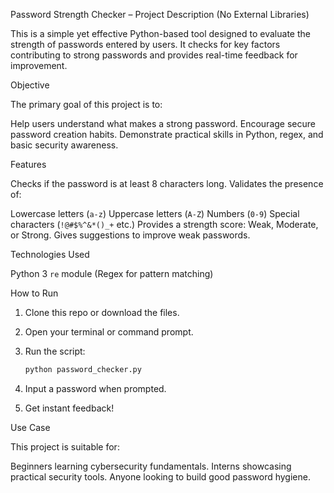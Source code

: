 Password Strength Checker – Project Description (No External Libraries)

This is a simple yet effective Python-based tool designed to evaluate the strength of passwords entered by users. It checks for key factors contributing to strong passwords and provides real-time feedback for improvement.

Objective

The primary goal of this project is to:

Help users understand what makes a strong password.
Encourage secure password creation habits.
Demonstrate practical skills in Python, regex, and basic security awareness.

Features

Checks if the password is at least 8 characters long.
Validates the presence of:

Lowercase letters (`a-z`)
Uppercase letters (`A-Z`)
Numbers (`0-9`)
Special characters (`!@#$%^&*()_+` etc.)
Provides a strength score: Weak, Moderate, or Strong.
Gives suggestions to improve weak passwords.

Technologies Used

Python 3
`re` module (Regex for pattern matching)

How to Run

1. Clone this repo or download the files.
2. Open your terminal or command prompt.
3. Run the script:

   ```bash
   python password_checker.py
   ```
4. Input a password when prompted.
5. Get instant feedback!

Use Case

This project is suitable for:

Beginners learning cybersecurity fundamentals.
Interns showcasing practical security tools.
Anyone looking to build good password hygiene.
